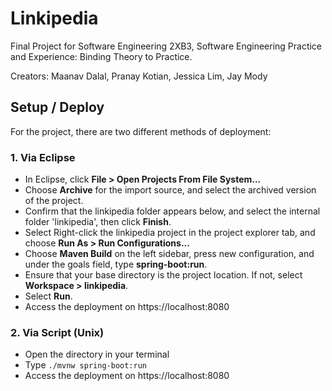 # Linkipedia

Final Project for Software Engineering 2XB3, Software Engineering Practice and Experience: Binding Theory to Practice.

Creators: Maanav Dalal, Pranay Kotian, Jessica Lim, Jay Mody

## Setup / Deploy

For the project, there are two different methods of deployment:

### 1. Via Eclipse
- In Eclipse, click **File > Open Projects From File System...**
- Choose **Archive** for the import source, and select the archived version of the project.
- Confirm that the linkipedia folder appears below, and select the internal folder 'linkipedia', then click **Finish**.
- Select Right-click the linkipedia project in the project explorer tab, and choose **Run As > Run Configurations...**
- Choose **Maven Build** on the left sidebar, press new configuration, and under the goals field, type **spring-boot:run**. 
- Ensure that your base directory is the project location. If not, select **Workspace > linkipedia**.
- Select **Run**.
- Access the deployment on https://localhost:8080

### 2. Via Script (Unix)
- Open the directory in your terminal
- Type `./mvnw spring-boot:run`
- Access the deployment on https://localhost:8080